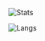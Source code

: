 ![Stats](https://github-readme-stats.vercel.app/api?username=mbwilding&show_icons=true&theme=tokyonight&count_private=true&hide_border=true)

![Langs](https://github-readme-stats.vercel.app/api/top-langs/?username=mbwilding&layout=compact&theme=tokyonight&count_private=true&hide_border=true)

<!--
**mbwilding/mbwilding** is a ✨ _special_ ✨ repository because its `README.md` (this file) appears on your GitHub profile.

Here are some ideas to get you started:

- 🔭 I’m currently working on ...
- 🌱 I’m currently learning ...
- 👯 I’m looking to collaborate on ...
- 🤔 I’m looking for help with ...
- 💬 Ask me about ...
- 📫 How to reach me: ...
- 😄 Pronouns: ...
- ⚡ Fun fact: ...
-->
